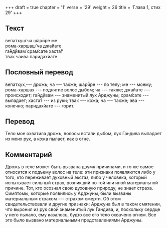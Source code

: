 +++
draft = true
chapter = '1'
verse = '29'
weight = 26
title = 'Глава 1, стих 29'
+++
## Текст

вепатхуш́ ча ш́арӣре ме  
рома-харшаш́ ча джа̄йате  
га̄н̣д̣ӣвам̇ срам̇сате хаста̄т  
твак чаива паридахйате

## Пословный перевод

вепатхух̣ --- дрожь; ча --- также; ш́арӣре --- по телу; ме --- моему;
рома-харшах̣ --- поднятие волос дыбом; ча --- также; джа̄йате ---
происходит; га̄н̣д̣ӣвам --- знаменитый лук Арджуны; срам̇сате --- выпадает;
хаста̄т --- из руки; твак --- кожа; ча --- также; эва --- конечно;
паридахйате --- горит.

## Перевод

Тело мое охватила дрожь, волосы встали дыбом, лук Гандива выпадает из
моих рук, а кожа пылает, как в огне.

## Комментарий

Дрожь в теле может быть вызвана двумя причинами, и то же самое относится
к подъему волос на теле: эти признаки появляются либо у того, кто
переживает духовный экстаз, либо у человека, который испытывает сильный
страх, возникший по той или иной материальной причине. Тот, кто осознал
свою духовную природу, не знает страха. Симптомы, которые появились у
Арджуны, были вызваны материальным страхом --- страхом смерти. Об этом
свидетельствовали и другие признаки: Арджуна был в таком смятении, что
выронил из рук свой знаменитый лук Гандива, и, поскольку сердце у него
пылало, ему казалось, будто все его тело охвачено огнем. Все это было
вызвано материальными представлениями Арджуны.
